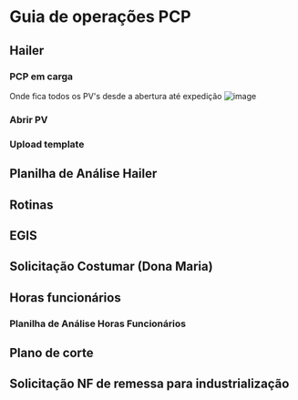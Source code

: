 # Guia de operações PCP
## Hailer
### PCP em carga
Onde fica todos os PV's desde a abertura até expedição
![image](https://github.com/DiegoS-Nunes/Empresa/assets/161138399/98feefea-576a-4c12-b156-39c4461c6c17)
### Abrir PV
### Upload template
## Planilha de Análise Hailer
## Rotinas
## EGIS
## Solicitação Costumar (Dona Maria)
## Horas funcionários
### Planilha de Análise Horas Funcionários
## Plano de corte
## Solicitação NF de remessa para industrialização
